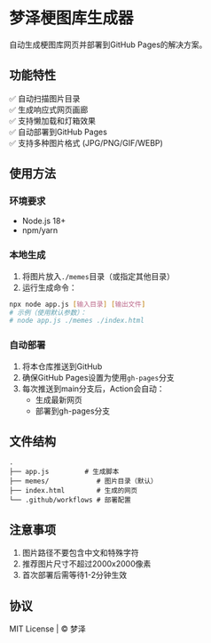 # 梦泽梗图库生成器

自动生成梗图库网页并部署到GitHub Pages的解决方案。

## 功能特性

✅ 自动扫描图片目录  
✅ 生成响应式网页画廊  
✅ 支持懒加载和灯箱效果  
✅ 自动部署到GitHub Pages  
✅ 支持多种图片格式 (JPG/PNG/GIF/WEBP)

## 使用方法

### 环境要求
- Node.js 18+
- npm/yarn

### 本地生成
1. 将图片放入`./memes`目录（或指定其他目录）
2. 运行生成命令：
```bash
npx node app.js [输入目录] [输出文件]
# 示例（使用默认参数）：
# node app.js ./memes ./index.html
```

### 自动部署
1. 将本仓库推送到GitHub
2. 确保GitHub Pages设置为使用`gh-pages`分支
3. 每次推送到main分支后，Action会自动：
   - 生成最新网页
   - 部署到gh-pages分支

## 文件结构
```
.
├── app.js         # 生成脚本
├── memes/            # 图片目录（默认）
├── index.html        # 生成的网页
└── .github/workflows # 部署配置
```

## 注意事项
1. 图片路径不要包含中文和特殊字符
2. 推荐图片尺寸不超过2000x2000像素
3. 首次部署后需等待1-2分钟生效

## 协议
MIT License | © 梦泽